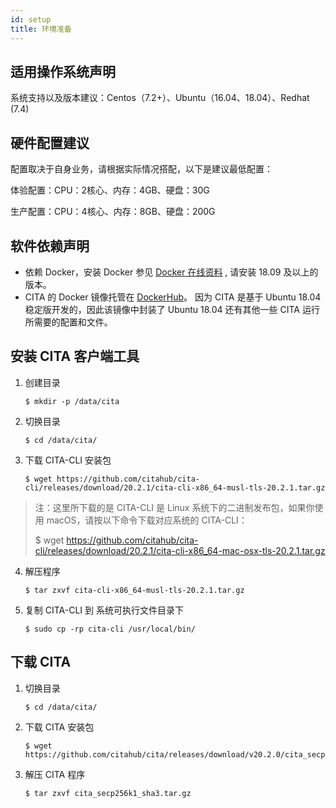 ```yaml
---
id: setup
title: 环境准备
---
```


## 适用操作系统声明

系统支持以及版本建议：Centos（7.2+）、Ubuntu（16.04、18.04）、Redhat (7.4)

## 硬件配置建议

配置取决于自身业务，请根据实际情况搭配，以下是建议最低配置：

体验配置：CPU：2核心、内存：4GB、硬盘：30G

生产配置：CPU：4核心、内存：8GB、硬盘：200G

## 软件依赖声明

* 依赖 Docker，安装 Docker 参见 [Docker 在线资料](https://yeasy.gitbooks.io/docker_practice/content/install) , 请安装 18.09 及以上的版本。
* CITA 的 Docker 镜像托管在 [DockerHub](https://hub.docker.com/r/cita/cita-build)。 因为 CITA 是基于 Ubuntu 18.04 稳定版开发的，因此该镜像中封装了 Ubuntu 18.04 还有其他一些 CITA 运行所需要的配置和文件。

## 安装 CITA 客户端工具

1. 创建目录

   ```shell
   $ mkdir -p /data/cita
   ```

2. 切换目录

   ```shell
   $ cd /data/cita/
   ```

3. 下载 CITA-CLI 安装包

   ```shell
   $ wget https://github.com/citahub/cita-cli/releases/download/20.2.1/cita-cli-x86_64-musl-tls-20.2.1.tar.gz
   ```

> 注：这里所下载的是 CITA-CLI 是 Linux 系统下的二进制发布包，如果你使用 macOS，请按以下命令下载对应系统的 CITA-CLI：
> 
> $ wget https://github.com/citahub/cita-cli/releases/download/20.2.1/cita-cli-x86_64-mac-osx-tls-20.2.1.tar.gz

4. 解压程序

   ```shell
   $ tar zxvf cita-cli-x86_64-musl-tls-20.2.1.tar.gz
   ```

5. 复制 CITA-CLI 到 系统可执行文件目录下

   ```shell
   $ sudo cp -rp cita-cli /usr/local/bin/
   ```

## 下载 CITA

1. 切换目录

   ```shell
   $ cd /data/cita/
   ```

2. 下载 CITA 安装包

   ```shell
   $ wget https://github.com/citahub/cita/releases/download/v20.2.0/cita_secp256k1_sha3.tar.gz
   ```

3. 解压 CITA 程序

   ```shell
   $ tar zxvf cita_secp256k1_sha3.tar.gz
   ```